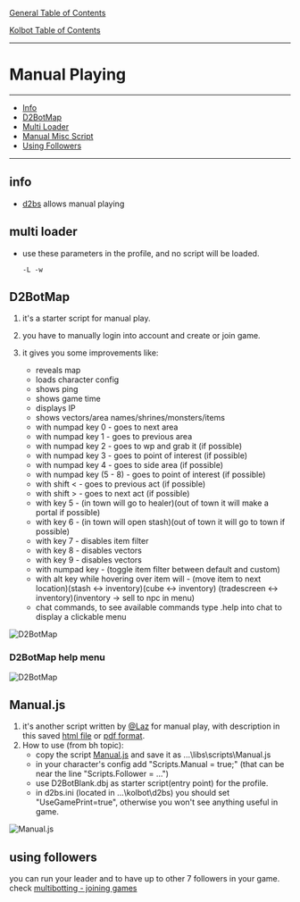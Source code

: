 [General Table of Contents](../README.md#diablo-2-botting-system)

[Kolbot Table of Contents](README.md#kolbot)

---

# Manual Playing

---

* [Info](#info)
* [D2BotMap](#d2botmap)
* [Multi Loader](#multi-loader)
* [Manual Misc Script](#manualjs)
* [Using Followers](#using-followers)

---

## info

* [d2bs](https://github.com/blizzhackers/kolbot) allows manual playing

## multi loader

* use these parameters in the profile, and no script will be loaded.
	```
	-L -w
	```

## D2BotMap

1. it's a starter script for manual play.
2. you have to manually login into account and create or join game.
3. it gives you some improvements like:

	* reveals map
	* loads character config
	* shows ping
	* shows game time
	* displays IP
	* shows vectors/area names/shrines/monsters/items
	* with numpad key 0 - goes to next area
	* with numpad key 1 - goes to previous area
	* with numpad key 2 - goes to wp and grab it (if possible)
	* with numpad key 3 - goes to point of interest (if possible)
	* with numpad key 4 - goes to side area (if possible)
	* with numpad key (5 - 8) - goes to point of interest (if possible)
	* with shift < - goes to previous act (if possible)
	* with shift > - goes to next act (if possible)
	* with key 5 - (in town will go to healer)(out of town it will make a portal if possible)
	* with key 6 - (in town will open stash)(out of town it will go to town if possible)
	* with key 7 - disables item filter
	* with key 8 - disables vectors
	* with key 9 - disables vectors
	* with numpad key - (toggle item filter between default and custom)
	* with alt key while hovering over item will - (move item to next location)(stash <-> inventory)(cube <-> inventory)
	(tradescreen <-> inventory)(inventory -> sell to npc in menu)
	* chat commands, to see available commands type .help into chat to display a clickable menu

![D2BotMap](assets/kolbot-manualplayD2BotMapEx1.JPG)

### D2BotMap help menu
![D2BotMap](assets/kolbot-manualplayD2BotMapEx2.JPG)


## Manual.js

1. it's another script written by [@Laz](https://github.com/laztheripper) for manual play, with description in this saved [html file](assets/ManualPlayScriptWithPacketSniffingToolsAndMore.html) or [pdf format](https://github.com/blizzhackers/bhfiles/blob/master/pdf%20saved%20pages/d2bs%20script%20development/Manual%20play%20script%20with%20packet%20sniffing%20tools%20and%20more.pdf). 
2. How to use (from bh topic):
	* copy the script [Manual.js](https://raw.githubusercontent.com/blizzhackers/documentation/master/kolbot/custom-scripts/Manual.js) and save it as ...\libs\scripts\Manual.js
	* in your character's config add "Scripts.Manual = true;" (that can be near the line "Scripts.Follower = ...")
	* use D2BotBlank.dbj as starter script(entry point) for the profile.
	* in d2bs.ini (located in ...\kolbot\d2bs) you should set "UseGamePrint=true", otherwise you won't see anything useful in game.

![Manual.js](assets/kolbot-manualplayMiscScript.jpg)

## using followers

you can run your leader and to have up to other 7 followers in your game.
check [multibotting - joining games](./MultiBotting.md/#joining-games)
